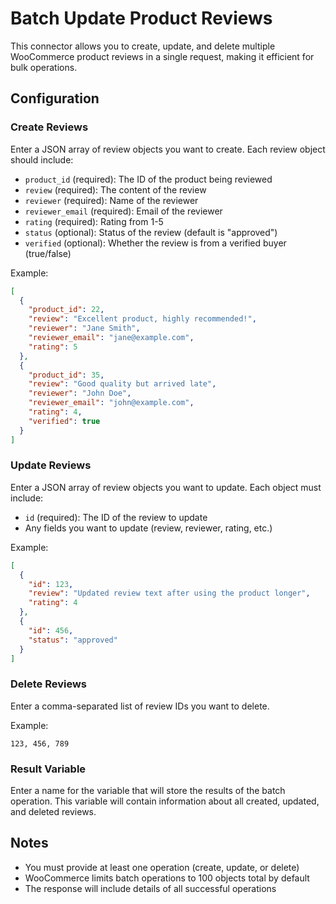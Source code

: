 # Batch Update Product Reviews

This connector allows you to create, update, and delete multiple WooCommerce product reviews in a single request, making it efficient for bulk operations.

## Configuration

### Create Reviews
Enter a JSON array of review objects you want to create. Each review object should include:
- `product_id` (required): The ID of the product being reviewed
- `review` (required): The content of the review
- `reviewer` (required): Name of the reviewer
- `reviewer_email` (required): Email of the reviewer
- `rating` (required): Rating from 1-5
- `status` (optional): Status of the review (default is "approved")
- `verified` (optional): Whether the review is from a verified buyer (true/false)

Example:
```json
[
  {
    "product_id": 22, 
    "review": "Excellent product, highly recommended!", 
    "reviewer": "Jane Smith", 
    "reviewer_email": "jane@example.com", 
    "rating": 5
  },
  {
    "product_id": 35, 
    "review": "Good quality but arrived late", 
    "reviewer": "John Doe", 
    "reviewer_email": "john@example.com", 
    "rating": 4,
    "verified": true
  }
]
```

### Update Reviews
Enter a JSON array of review objects you want to update. Each object must include:
- `id` (required): The ID of the review to update
- Any fields you want to update (review, reviewer, rating, etc.)

Example:
```json
[
  {
    "id": 123,
    "review": "Updated review text after using the product longer",
    "rating": 4
  },
  {
    "id": 456,
    "status": "approved"
  }
]
```

### Delete Reviews
Enter a comma-separated list of review IDs you want to delete.

Example:
```
123, 456, 789
```

### Result Variable
Enter a name for the variable that will store the results of the batch operation. This variable will contain information about all created, updated, and deleted reviews.

## Notes
- You must provide at least one operation (create, update, or delete)
- WooCommerce limits batch operations to 100 objects total by default
- The response will include details of all successful operations